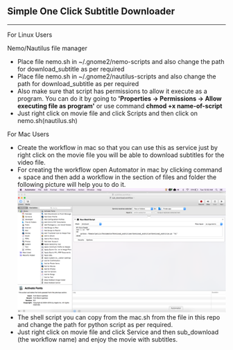 Simple One Click Subtitle Downloader
-----------------------
-----------------------

For Linux Users

Nemo/Nautilus file manager
 * Place file nemo.sh in ~/.gnome2/nemo-scripts and also change the path for download_subtitle as per required
 * Place file nemo.sh in ~/.gnome2/nautilus-scripts and also change the path for download_subtitle as per required
 * Also make sure that script has permissions to allow it execute as a program.
     You can do it by going to **'Properties → Permissions → Allow executing file as program'** 
     or use command **chmod +x name-of-script**
 * Just right click on movie file and click Scripts and then click on nemo.sh(nautilus.sh)

For Mac Users

* Create the workflow in mac so that you can use this as service just by right click on the movie file you will be able to download subtitles for the video file.
* For creating the workflow open Automator in mac by clicking command + space and then add a workflow in the section of files and folder the following picture will help you to do it.
![alt tag](https://github.com/nick9999/download_subtitle/blob/master/Screen%20Shot%202017-02-28%20at%2012.32.25%20AM.png)
* The shell script you can copy from the mac.sh from the file in this repo and change the path for python script as per required.
* Just right click on movie file and click Service and then sub_download (the workflow name) and enjoy the movie with subtitles.
